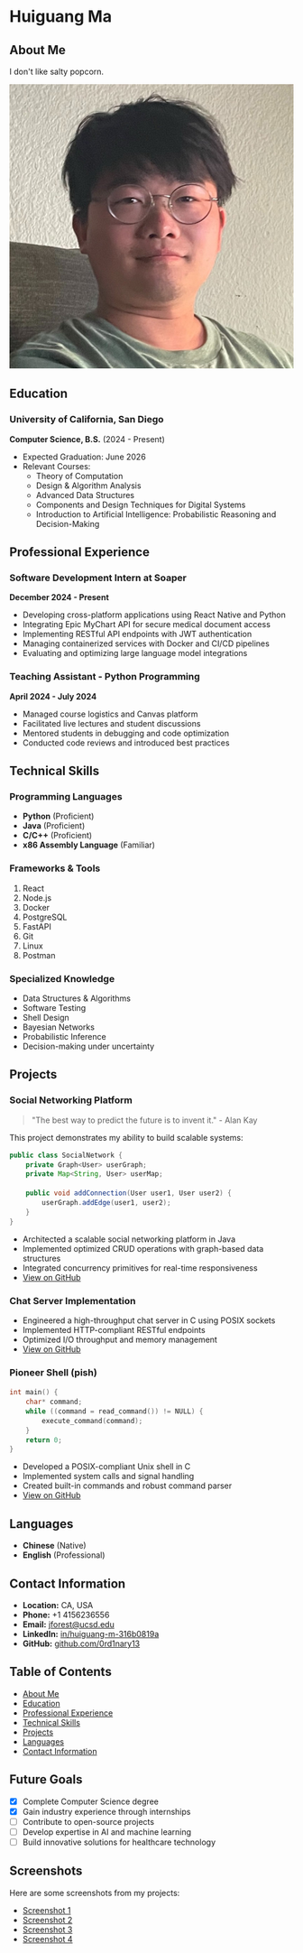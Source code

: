 # Huiguang Ma

## About Me
I don't like salty popcorn.

![Profile Picture](head.jpeg)

## Education
### University of California, San Diego
**Computer Science, B.S.** (2024 - Present)
- Expected Graduation: June 2026
- Relevant Courses:
  - Theory of Computation
  - Design & Algorithm Analysis
  - Advanced Data Structures
  - Components and Design Techniques for Digital Systems
  - Introduction to Artificial Intelligence: Probabilistic Reasoning and Decision-Making

## Professional Experience
### Software Development Intern at Soaper
**December 2024 - Present**
- Developing cross-platform applications using React Native and Python
- Integrating Epic MyChart API for secure medical document access
- Implementing RESTful API endpoints with JWT authentication
- Managing containerized services with Docker and CI/CD pipelines
- Evaluating and optimizing large language model integrations

### Teaching Assistant - Python Programming
**April 2024 - July 2024**
- Managed course logistics and Canvas platform
- Facilitated live lectures and student discussions
- Mentored students in debugging and code optimization
- Conducted code reviews and introduced best practices

## Technical Skills
### Programming Languages
- **Python** (Proficient)
- **Java** (Proficient)
- **C/C++** (Proficient)
- **x86 Assembly Language** (Familiar)

### Frameworks & Tools
1. React
2. Node.js
3. Docker
4. PostgreSQL
5. FastAPI
6. Git
7. Linux
8. Postman

### Specialized Knowledge
- Data Structures & Algorithms
- Software Testing
- Shell Design
- Bayesian Networks
- Probabilistic Inference
- Decision-making under uncertainty

## Projects
### Social Networking Platform
> "The best way to predict the future is to invent it." - Alan Kay

This project demonstrates my ability to build scalable systems:
```java
public class SocialNetwork {
    private Graph<User> userGraph;
    private Map<String, User> userMap;
    
    public void addConnection(User user1, User user2) {
        userGraph.addEdge(user1, user2);
    }
}
```

- Architected a scalable social networking platform in Java
- Implemented optimized CRUD operations with graph-based data structures
- Integrated concurrency primitives for real-time responsiveness
- [View on GitHub](https://github.com/0rd1nary13/Social-Networking)

### Chat Server Implementation
- Engineered a high-throughput chat server in C using POSIX sockets
- Implemented HTTP-compliant RESTful endpoints
- Optimized I/O throughput and memory management
- [View on GitHub](https://github.com/ucsd-cse29-fa24/pa3-chat-server-0rd1nary13)

### Pioneer Shell (pish)
```c
int main() {
    char* command;
    while ((command = read_command()) != NULL) {
        execute_command(command);
    }
    return 0;
}
```

- Developed a POSIX-compliant Unix shell in C
- Implemented system calls and signal handling
- Created built-in commands and robust command parser
- [View on GitHub](https://github.com/ucsd-cse29-fa24/pa5-pish-0rd1nary13)

## Languages
- **Chinese** (Native)
- **English** (Professional)

## Contact Information
- **Location:** CA, USA
- **Phone:** +1 4156236556
- **Email:** jforest@ucsd.edu
- **LinkedIn:** [in/huiguang-m-316b0819a](https://www.linkedin.com/in/huiguang-m-316b0819a)
- **GitHub:** [github.com/0rd1nary13](https://github.com/0rd1nary13)

## Table of Contents
- [About Me](#about-me)
- [Education](#education)
- [Professional Experience](#professional-experience)
- [Technical Skills](#technical-skills)
- [Projects](#projects)
- [Languages](#languages)
- [Contact Information](#contact-information)

## Future Goals
- [x] Complete Computer Science degree
- [x] Gain industry experience through internships
- [ ] Contribute to open-source projects
- [ ] Develop expertise in AI and machine learning
- [ ] Build innovative solutions for healthcare technology

## Screenshots
Here are some screenshots from my projects:
- [Screenshot 1](screenshot/截屏2025-04-02%20下午1.08.25.png)
- [Screenshot 2](screenshot/截屏2025-04-02%20下午12.59.11.png)
- [Screenshot 3](screenshot/截屏2025-04-02%20下午1.10.39.png)
- [Screenshot 4](screenshot/截屏2025-04-02%20下午1.01.24.png)
